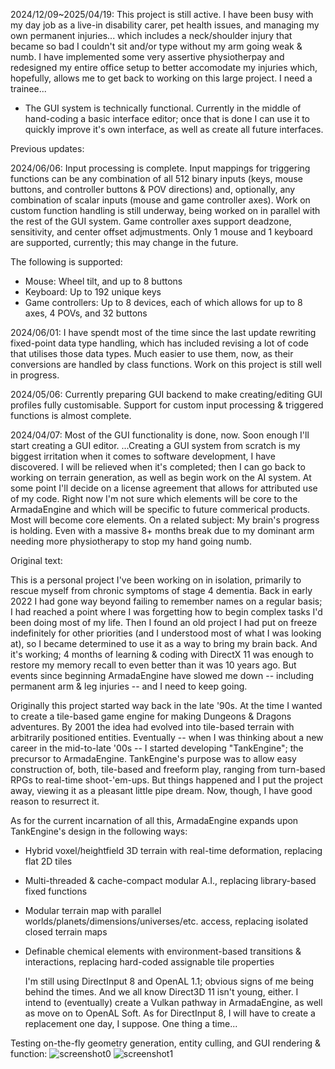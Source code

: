 2024/12/09~2025/04/19:   This project is still active. I have been busy with my day job as a live-in disability carer, pet health issues, and managing my own permanent injuries... which includes a neck/shoulder injury that became so bad I couldn't sit and/or type without my arm going weak & numb. I have implemented some very assertive physiotherpay and redesigned my entire office setup to better accomodate my injuries which, hopefully, allows me to get back to working on this large project. I need a trainee...

* The GUI system is technically functional. Currently in the middle of hand-coding a basic interface editor; once that is done I can use it to quickly improve it's own interface, as well as create all future interfaces.


Previous updates:


2024/06/06:   Input processing is complete. Input mappings for triggering functions can be any combination of all 512 binary inputs (keys, mouse buttons, and controller buttons & POV directions) and, optionally, any combination of scalar inputs (mouse and game controller axes). Work on custom function handling is still underway, being worked on in parallel with the rest of the GUI system. Game controller axes support deadzone, sensitivity, and center offset adjmustments. Only 1 mouse and 1 keyboard are supported, currently; this may change in the future.
   
   The following is supported:
   
* Mouse: Wheel tilt, and up to 8 buttons
* Keyboard: Up to 192 unique keys
* Game controllers: Up to 8 devices, each of which allows for up to 8 axes, 4 POVs, and 32 buttons

2024/06/01:   I have spendt most of the time since the last update rewriting fixed-point data type handling, which has included revising a lot of code that utilises those data types. Much easier to use them, now, as their conversions are handled by class functions. Work on this project is still well in progress.

2024/05/06:   Currently preparing GUI backend to make creating/editing GUI profiles fully customisable. Support for custom input processing & triggered functions is almost complete.

2024/04/07:   Most of the GUI functionality is done, now. Soon enough I'll start creating a GUI editor.   ...Creating a GUI system from scratch is my biggest irritation when it comes to software development, I have discovered. I will be relieved when it's completed; then I can go back to working on terrain generation, as well as begin work on the AI system.
   At some point I'll decide on a license agreement that allows for attributed use of my code. Right now I'm not sure which elements will be core to the ArmadaEngine and which will be specific to future commerical products. Most will become core elements.
   On a related subject: My brain's progress is holding. Even with a massive 8+ months break due to my dominant arm needing more physiotherapy to stop my hand going numb.




Original text:

   This is a personal project I've been working on in isolation, primarily to rescue myself from chronic symptoms of stage 4 dementia. Back in early 2022 I had gone way beyond failing to remember names on a regular basis; I had reached a point where I was forgetting how to begin complex tasks I'd been doing most of my life. Then I found an old project I had put on freeze indefinitely for other priorities (and I understood most of what I was looking at), so I became determined to use it as a way to bring my brain back.
   And it's working; 4 months of learning & coding with DirectX 11 was enough to restore my memory recall to even better than it was 10 years ago. But events since beginning ArmadaEngine have slowed me down -- including permanent arm & leg injuries -- and I need to keep going.


   Originally this project started way back in the late '90s. At the time I wanted to create a tile-based game engine for making Dungeons & Dragons adventures. By 2001 the idea had evolved into tile-based terrain with arbitrarily positioned entities. Eventually -- when I was thinking about a new career in the mid-to-late '00s -- I started developing "TankEngine"; the precursor to ArmadaEngine. TankEngine's purpose was to allow easy construction of, both, tile-based and freeform play, ranging from turn-based RPGs to real-time shoot-'em-ups.
   But things happened and I put the project away, viewing it as a pleasant little pipe dream. Now, though, I have good reason to resurrect it.


As for the current incarnation of all this, ArmadaEngine expands upon TankEngine's design in the following ways:
* Hybrid voxel/heightfield 3D terrain with real-time deformation, replacing flat 2D tiles
* Multi-threaded & cache-compact modular A.I., replacing library-based fixed functions
* Modular terrain map with parallel worlds/planets/dimensions/universes/etc. access, replacing isolated closed terrain maps
* Definable chemical elements with environment-based transitions & interactions, replacing hard-coded assignable tile properties


   I'm still using DirectInput 8 and OpenAL 1.1; obvious signs of me being behind the times. And we all know Direct3D 11 isn't young, either. I intend to (eventually) create a Vulkan pathway in ArmadaEngine, as well as move on to OpenAL Soft. As for DirectInput 8, I will have to create a replacement one day, I suppose. One thing a time...


Testing on-the-fly geometry generation, entity culling, and GUI rendering & function:
![screenshot0](https://github.com/Zenefess/ArmadaEngine/assets/116688139/72a9ef8c-765e-40f9-8bc9-068725c3d8c2)
![screenshot1](https://github.com/Zenefess/ArmadaEngine/assets/116688139/2cbfe5d4-4431-4f79-aea7-2a3b65a29807)
